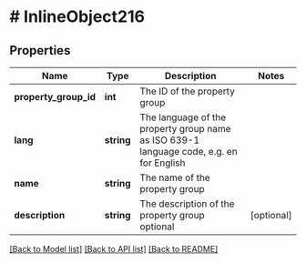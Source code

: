 # # InlineObject216

## Properties

Name | Type | Description | Notes
------------ | ------------- | ------------- | -------------
**property_group_id** | **int** | The ID of the property group | 
**lang** | **string** | The language of the property group name as ISO 639-1 language code, e.g. en for English | 
**name** | **string** | The name of the property group | 
**description** | **string** | The description of the property group optional | [optional] 

[[Back to Model list]](../../README.md#documentation-for-models) [[Back to API list]](../../README.md#documentation-for-api-endpoints) [[Back to README]](../../README.md)


